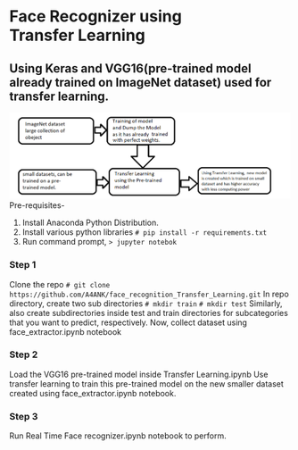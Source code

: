 # Face Recognizer using Transfer Learning
## Using Keras and VGG16(pre-trained model already trained on ImageNet dataset) used for transfer learning.
![image ](tl.png)
Pre-requisites- 
1. Install Anaconda Python Distribution. 
2. Install various python libraries
`# pip install -r requirements.txt`
4. Run command prompt,
`> jupyter notebok`
### Step 1
Clone the repo `# git clone https://github.com/A4ANK/face_recognition_Transfer_Learning.git`
In repo directory, create two sub directories 
`# mkdir train` 
`# mkdir test` 
Similarly, also create subdirectories inside test and train directories for subcategories that you want to predict, respectively.
Now, collect dataset using face_extractor.ipynb notebook

### Step 2
Load the VGG16 pre-trained model inside Transfer Learning.ipynb
Use transfer learning to train this pre-trained model on the new smaller dataset created using face_extractor.ipynb notebook.

### Step 3
Run Real Time Face recognizer.ipynb notebook to perform.

